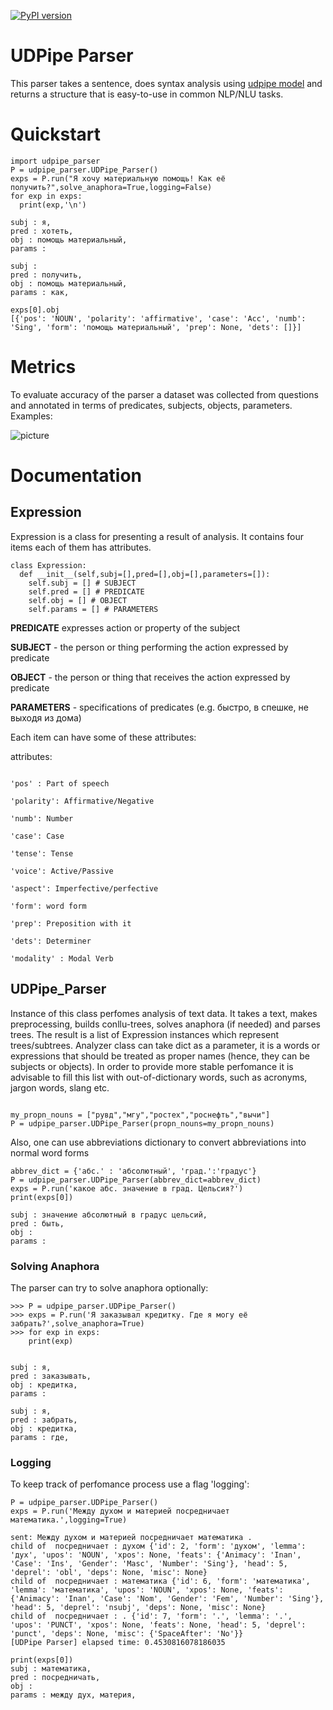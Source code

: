 [![PyPI version](https://badge.fury.io/py/udpipe-analyzer.svg)](https://badge.fury.io/py/udpipe-analyzer)

# UDPipe Parser

This parser takes a sentence, does syntax analysis using [udpipe model](https://github.com/ufal/udpipe) and returns a structure that is easy-to-use in
common NLP/NLU tasks. 

# Quickstart

```
import udpipe_parser
P = udpipe_parser.UDPipe_Parser()
exps = P.run("Я хочу материальную помощь! Как её получить?",solve_anaphora=True,logging=False)
for exp in exps:
  print(exp,'\n')

subj : я, 
pred : хотеть, 
obj : помощь материальный, 
params :  

subj : 
pred : получить, 
obj : помощь материальный, 
params : как,

exps[0].obj
[{'pos': 'NOUN', 'polarity': 'affirmative', 'case': 'Acc', 'numb': 'Sing', 'form': 'помощь материальный', 'prep': None, 'dets': []}]

```

# Metrics 

To evaluate accuracy of the parser a dataset was collected from questions and annotated in terms of predicates, subjects, objects, parameters. Examples:

![picture](https://sun9-56.userapi.com/impg/ZYxiaO_keCoPjljM0SyiiYItRzoWXcPdICoPLQ/-34wX4BrRZ4.jpg?size=1506x159&quality=96&proxy=1&sign=5e54478e5e995c8a0a959e011f0b72a9&type=album)


# Documentation

## Expression

Expression is a class for presenting a result of analysis. It contains four items each of them has attributes.

```
class Expression:
  def __init__(self,subj=[],pred=[],obj=[],parameters=[]):
    self.subj = [] # SUBJECT
    self.pred = [] # PREDICATE
    self.obj = [] # OBJECT
    self.params = [] # PARAMETERS

```

**PREDICATE** expresses action or property of the subject

**SUBJECT** -  the person or thing performing the action expressed by predicate

**OBJECT** -  the person or thing that receives the action expressed by predicate 

**PARAMETERS** - specifications of predicates (e.g. быстро, в спешке, не выходя из дома)

Each item can have some of these attributes:

attributes:

```

'pos' : Part of speech

'polarity': Affirmative/Negative

'numb': Number

'case': Case

'tense': Tense

'voice': Active/Passive

'aspect': Imperfective/perfective

'form': word form

'prep': Preposition with it

'dets': Determiner

'modality' : Modal Verb

```


## UDPipe_Parser

Instance of this class perfomes analysis of text data. It takes a text, makes preprocessing, builds conllu-trees, solves anaphora (if needed) and parses trees.
The result is a list of Expression instances which represent trees/subtrees. Analyzer class can take dict as a parameter, it is a words or expressions that should be 
treated as proper names (hence, they can be subjects or objects). In order to provide more stable perfomance it is advisable to fill this list with out-of-dictionary words,
such as acronyms, jargon words, slang etc.

```

my_propn_nouns = ["рувд","мгу","ростех","роснефть","вычи"]
P = udpipe_parser.UDPipe_Parser(propn_nouns=my_propn_nouns)

```

Also, one can use abbreviations dictionary to convert abbreviations into normal word forms

```
abbrev_dict = {'абс.' : 'абсолютный', 'град.':'градус'}
P = udpipe_parser.UDPipe_Parser(abbrev_dict=abbrev_dict)
exps = P.run('какое абс. значение в град. Цельсия?')
print(exps[0])

subj : значение абсолютный в градус цельсий, 
pred : быть, 
obj : 
params :

```

### Solving Anaphora 

The parser can try to solve anaphora optionally:

```
>>> P = udpipe_parser.UDPipe_Parser()
>>> exps = P.run('Я заказывал кредитку. Где я могу её забрать?',solve_anaphora=True)
>>> for exp in exps:
	print(exp)

	
subj : я, 
pred : заказывать, 
obj : кредитка, 
params : 

subj : я, 
pred : забрать, 
obj : кредитка, 
params : где, 

```

### Logging 

To keep track of perfomance process use a flag 'logging':

```
P = udpipe_parser.UDPipe_Parser()
exps = P.run('Между духом и материей посредничает математика.',logging=True)

sent: Между духом и материей посредничает математика .
child of  посредничает : духом {'id': 2, 'form': 'духом', 'lemma': 'дух', 'upos': 'NOUN', 'xpos': None, 'feats': {'Animacy': 'Inan', 'Case': 'Ins', 'Gender': 'Masc', 'Number': 'Sing'}, 'head': 5, 'deprel': 'obl', 'deps': None, 'misc': None}
child of  посредничает : математика {'id': 6, 'form': 'математика', 'lemma': 'математика', 'upos': 'NOUN', 'xpos': None, 'feats': {'Animacy': 'Inan', 'Case': 'Nom', 'Gender': 'Fem', 'Number': 'Sing'}, 'head': 5, 'deprel': 'nsubj', 'deps': None, 'misc': None}
child of  посредничает : . {'id': 7, 'form': '.', 'lemma': '.', 'upos': 'PUNCT', 'xpos': None, 'feats': None, 'head': 5, 'deprel': 'punct', 'deps': None, 'misc': {'SpaceAfter': 'No'}}
[UDPipe Parser] elapsed time: 0.4530816078186035

print(exps[0])
subj : математика, 
pred : посредничать, 
obj : 
params : между дух, материя, 

```
